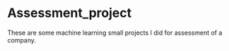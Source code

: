 # Assessment_project
These are some machine learning small projects I did for assessment of a company. 
